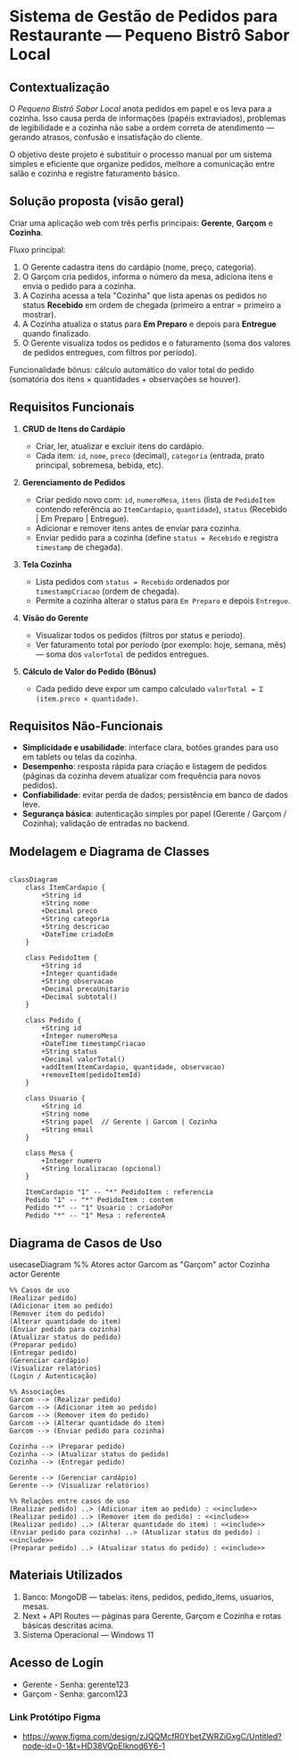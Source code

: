 # Sistema de Gestão de Pedidos para Restaurante — Pequeno Bistrô Sabor Local

## Contextualização

O *Pequeno Bistrô Sabor Local* anota pedidos em papel e os leva para a cozinha. Isso causa perda de informações (papéis extraviados), problemas de legibilidade e a cozinha não sabe a ordem correta de atendimento — gerando atrasos, confusão e insatisfação do cliente.

O objetivo deste projeto é substituir o processo manual por um sistema simples e eficiente que organize pedidos, melhore a comunicação entre salão e cozinha e registre faturamento básico.

## Solução proposta (visão geral)

Criar uma aplicação web com três perfis principais: **Gerente**, **Garçom** e **Cozinha**.

Fluxo principal:

1. O Gerente cadastra itens do cardápio (nome, preço, categoria).
2. O Garçom cria pedidos, informa o número da mesa, adiciona itens e envia o pedido para a cozinha.
3. A Cozinha acessa a tela "Cozinha" que lista apenas os pedidos no status **Recebido** em ordem de chegada (primeiro a entrar = primeiro a mostrar).
4. A Cozinha atualiza o status para **Em Preparo** e depois para **Entregue** quando finalizado.
5. O Gerente visualiza todos os pedidos e o faturamento (soma dos valores de pedidos entregues, com filtros por período).

Funcionalidade bônus: cálculo automático do valor total do pedido (somatória dos itens × quantidades + observações se houver).

## Requisitos Funcionais

1. **CRUD de Itens do Cardápio**

   * Criar, ler, atualizar e excluir itens do cardápio.
   * Cada item: `id`, `nome`, `preco` (decimal), `categoria` (entrada, prato principal, sobremesa, bebida, etc).

2. **Gerenciamento de Pedidos**

   * Criar pedido novo com: `id`, `numeroMesa`, `itens` (lista de `PedidoItem` contendo referência ao `ItemCardapio`, `quantidade`), `status` (Recebido | Em Preparo | Entregue).
   * Adicionar e remover itens antes de enviar para cozinha.
   * Enviar pedido para a cozinha (define `status = Recebido` e registra `timestamp` de chegada).

3. **Tela Cozinha**

   * Lista pedidos com `status = Recebido` ordenados por `timestampCriacao` (ordem de chegada).
   * Permite a cozinha alterar o status para `Em Preparo` e depois `Entregue`.

4. **Visão do Gerente**

   * Visualizar todos os pedidos (filtros por status e período).
   * Ver faturamento total por período (por exemplo: hoje, semana, mês) — soma dos `valorTotal` de pedidos entregues.

5. **Cálculo de Valor do Pedido (Bônus)**

   * Cada pedido deve expor um campo calculado `valorTotal = Σ (item.preco × quantidade)`.

## Requisitos Não-Funcionais

* **Simplicidade e usabilidade**: interface clara, botões grandes para uso em tablets ou telas da cozinha.
* **Desempenho**: resposta rápida para criação e listagem de pedidos (páginas da cozinha devem atualizar com frequência para novos pedidos).
* **Confiabilidade**: evitar perda de dados; persistência em banco de dados leve.
* **Segurança básica**: autenticação simples por papel (Gerente / Garçom / Cozinha); validação de entradas no backend.


## Modelagem e Diagrama de Classes

```mermaid

classDiagram
    class ItemCardapio {
        +String id
        +String nome
        +Decimal preco
        +String categoria
        +String descricao
        +DateTime criadoEm
    }

    class PedidoItem {
        +String id
        +Integer quantidade
        +String observacao
        +Decimal precoUnitario
        +Decimal subtotal()
    }

    class Pedido {
        +String id
        +Integer numeroMesa
        +DateTime timestampCriacao
        +String status
        +Decimal valorTotal()
        +addItem(ItemCardapio, quantidade, observacao)
        +removeItem(pedidoItemId)
    }

    class Usuario {
        +String id
        +String nome
        +String papel  // Gerente | Garcom | Cozinha
        +String email
    }

    class Mesa {
        +Integer numero
        +String localizacao (opcional)
    }

    ItemCardapio "1" -- "*" PedidoItem : referencia
    Pedido "1" -- "*" PedidoItem : contem
    Pedido "*" -- "1" Usuario : criadoPor
    Pedido "*" -- "1" Mesa : referenteA

```

## Diagrama de Casos de Uso

usecaseDiagram
    %% Atores
    actor Garcom as "Garçom"
    actor Cozinha
    actor Gerente

    %% Casos de uso
    (Realizar pedido)
    (Adicionar item ao pedido)
    (Remover item do pedido)
    (Alterar quantidade do item)
    (Enviar pedido para cozinha)
    (Atualizar status do pedido)
    (Preparar pedido)
    (Entregar pedido)
    (Gerenciar cardápio)
    (Visualizar relatórios)
    (Login / Autenticação)

    %% Associações
    Garcom --> (Realizar pedido)
    Garcom --> (Adicionar item ao pedido)
    Garcom --> (Remover item do pedido)
    Garcom --> (Alterar quantidade do item)
    Garcom --> (Enviar pedido para cozinha)

    Cozinha --> (Preparar pedido)
    Cozinha --> (Atualizar status do pedido)
    Cozinha --> (Entregar pedido)

    Gerente --> (Gerenciar cardápio)
    Gerente --> (Visualizar relatórios)

    %% Relações entre casos de uso
    (Realizar pedido) ..> (Adicionar item ao pedido) : <<include>>
    (Realizar pedido) ..> (Remover item do pedido) : <<include>>
    (Realizar pedido) ..> (Alterar quantidade do item) : <<include>>
    (Enviar pedido para cozinha) ..> (Atualizar status do pedido) : <<include>>
    (Preparar pedido) ..> (Atualizar status do pedido) : <<include>>


## Materiais Utilizados

1. Banco: MongoDB — tabelas: itens, pedidos, pedido_items, usuarios, mesas.
2. Next + API Routes — páginas para Gerente, Garçom e Cozinha e rotas básicas descritas acima.
3. Sistema Operacional — Windows 11

## Acesso de Login

- Gerente - Senha: gerente123
- Garçom - Senha: garcom123

### Link Protótipo Figma

- https://www.figma.com/design/zJQQMcfR0YbetZWRZiGxgC/Untitled?node-id=0-1&t=HD38VQpEIknod6Y6-1

